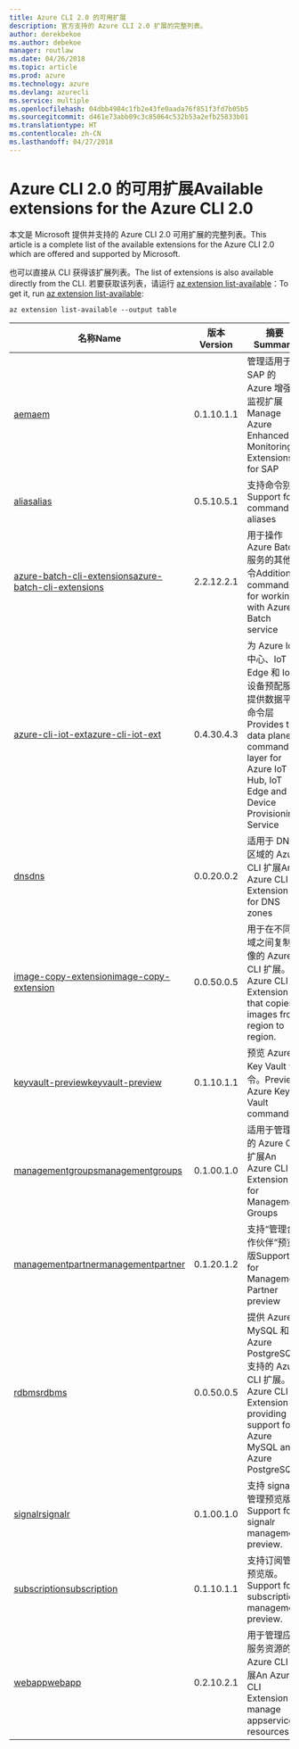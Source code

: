 ```yaml
---
title: Azure CLI 2.0 的可用扩展
description: 官方支持的 Azure CLI 2.0 扩展的完整列表。
author: derekbekoe
ms.author: debekoe
manager: routlaw
ms.date: 04/26/2018
ms.topic: article
ms.prod: azure
ms.technology: azure
ms.devlang: azurecli
ms.service: multiple
ms.openlocfilehash: 04dbb4984c1fb2e43fe0aada76f851f3fd7b05b5
ms.sourcegitcommit: d461e73abb09c3c85064c532b53a2efb25833b01
ms.translationtype: HT
ms.contentlocale: zh-CN
ms.lasthandoff: 04/27/2018
---
```

# <a name="available-extensions-for-the-azure-cli-20"></a><span data-ttu-id="9da0b-103">Azure CLI 2.0 的可用扩展</span><span class="sxs-lookup"><span data-stu-id="9da0b-103">Available extensions for the Azure CLI 2.0</span></span>

<span data-ttu-id="9da0b-104">本文是 Microsoft 提供并支持的 Azure CLI 2.0 可用扩展的完整列表。</span><span class="sxs-lookup"><span data-stu-id="9da0b-104">This article is a complete list of the available extensions for the Azure CLI 2.0 which are offered and supported by Microsoft.</span></span>

<span data-ttu-id="9da0b-105">也可以直接从 CLI 获得该扩展列表。</span><span class="sxs-lookup"><span data-stu-id="9da0b-105">The list of extensions is also available directly from the CLI.</span></span> <span data-ttu-id="9da0b-106">若要获取该列表，请运行 [az extension list-available](/cli/azure/extension?view=azure-cli-latest#az-extension-list-available)：</span><span class="sxs-lookup"><span data-stu-id="9da0b-106">To get it, run [az extension list-available](/cli/azure/extension?view=azure-cli-latest#az-extension-list-available):</span></span>

```azurecli
az extension list-available --output table
```

| <span data-ttu-id="9da0b-107">名称</span><span class="sxs-lookup"><span data-stu-id="9da0b-107">Name</span></span> | <span data-ttu-id="9da0b-108">版本</span><span class="sxs-lookup"><span data-stu-id="9da0b-108">Version</span></span> | <span data-ttu-id="9da0b-109">摘要</span><span class="sxs-lookup"><span data-stu-id="9da0b-109">Summary</span></span> | <span data-ttu-id="9da0b-110">预览</span><span class="sxs-lookup"><span data-stu-id="9da0b-110">Preview</span></span> |
|------|---------|---------|---------|
| [<span data-ttu-id="9da0b-111">aem</span><span class="sxs-lookup"><span data-stu-id="9da0b-111">aem</span></span>](https://github.com/Azure/azure-cli-extensions) | <span data-ttu-id="9da0b-112">0.1.1</span><span class="sxs-lookup"><span data-stu-id="9da0b-112">0.1.1</span></span> | <span data-ttu-id="9da0b-113">管理适用于 SAP 的 Azure 增强型监视扩展</span><span class="sxs-lookup"><span data-stu-id="9da0b-113">Manage Azure Enhanced Monitoring Extensions for SAP</span></span> |  |
| [<span data-ttu-id="9da0b-114">alias</span><span class="sxs-lookup"><span data-stu-id="9da0b-114">alias</span></span>](https://github.com/Azure/azure-cli-extensions) | <span data-ttu-id="9da0b-115">0.5.1</span><span class="sxs-lookup"><span data-stu-id="9da0b-115">0.5.1</span></span> | <span data-ttu-id="9da0b-116">支持命令别名</span><span class="sxs-lookup"><span data-stu-id="9da0b-116">Support for command aliases</span></span> | <span data-ttu-id="9da0b-117">是</span><span class="sxs-lookup"><span data-stu-id="9da0b-117">Yes</span></span> |
| [<span data-ttu-id="9da0b-118">azure-batch-cli-extensions</span><span class="sxs-lookup"><span data-stu-id="9da0b-118">azure-batch-cli-extensions</span></span>](https://github.com/Azure/azure-batch-cli-extensions) | <span data-ttu-id="9da0b-119">2.2.1</span><span class="sxs-lookup"><span data-stu-id="9da0b-119">2.2.1</span></span> | <span data-ttu-id="9da0b-120">用于操作 Azure Batch 服务的其他命令</span><span class="sxs-lookup"><span data-stu-id="9da0b-120">Additional commands for working with Azure Batch service</span></span> |  |
| [<span data-ttu-id="9da0b-121">azure-cli-iot-ext</span><span class="sxs-lookup"><span data-stu-id="9da0b-121">azure-cli-iot-ext</span></span>](https://github.com/azure/azure-iot-cli-extension) | <span data-ttu-id="9da0b-122">0.4.3</span><span class="sxs-lookup"><span data-stu-id="9da0b-122">0.4.3</span></span> | <span data-ttu-id="9da0b-123">为 Azure IoT 中心、IoT Edge 和 IoT 设备预配服务提供数据平面命令层</span><span class="sxs-lookup"><span data-stu-id="9da0b-123">Provides the data plane command layer for Azure IoT Hub, IoT Edge and IoT Device Provisioning Service</span></span> |  |
| [<span data-ttu-id="9da0b-124">dns</span><span class="sxs-lookup"><span data-stu-id="9da0b-124">dns</span></span>](https://github.com/Azure/azure-cli-extensions) | <span data-ttu-id="9da0b-125">0.0.2</span><span class="sxs-lookup"><span data-stu-id="9da0b-125">0.0.2</span></span> | <span data-ttu-id="9da0b-126">适用于 DNS 区域的 Azure CLI 扩展</span><span class="sxs-lookup"><span data-stu-id="9da0b-126">An Azure CLI Extension for DNS zones</span></span> |  |
| [<span data-ttu-id="9da0b-127">image-copy-extension</span><span class="sxs-lookup"><span data-stu-id="9da0b-127">image-copy-extension</span></span>](https://github.com/Azure/azure-cli-extensions) | <span data-ttu-id="9da0b-128">0.0.5</span><span class="sxs-lookup"><span data-stu-id="9da0b-128">0.0.5</span></span> | <span data-ttu-id="9da0b-129">用于在不同区域之间复制映像的 Azure CLI 扩展。</span><span class="sxs-lookup"><span data-stu-id="9da0b-129">An Azure CLI Extension that copies images from region to region.</span></span> |  |
| [<span data-ttu-id="9da0b-130">keyvault-preview</span><span class="sxs-lookup"><span data-stu-id="9da0b-130">keyvault-preview</span></span>](https://github.com/Azure/azure-keyvault-cli-extension) | <span data-ttu-id="9da0b-131">0.1.1</span><span class="sxs-lookup"><span data-stu-id="9da0b-131">0.1.1</span></span> | <span data-ttu-id="9da0b-132">预览 Azure Key Vault 命令。</span><span class="sxs-lookup"><span data-stu-id="9da0b-132">Preview Azure Key Vault commands.</span></span> | <span data-ttu-id="9da0b-133">是</span><span class="sxs-lookup"><span data-stu-id="9da0b-133">Yes</span></span> |
| [<span data-ttu-id="9da0b-134">managementgroups</span><span class="sxs-lookup"><span data-stu-id="9da0b-134">managementgroups</span></span>](https://github.com/Azure/azure-cli-extensions) | <span data-ttu-id="9da0b-135">0.1.0</span><span class="sxs-lookup"><span data-stu-id="9da0b-135">0.1.0</span></span> | <span data-ttu-id="9da0b-136">适用于管理组的 Azure CLI 扩展</span><span class="sxs-lookup"><span data-stu-id="9da0b-136">An Azure CLI Extension for Management Groups</span></span> |  |
| [<span data-ttu-id="9da0b-137">managementpartner</span><span class="sxs-lookup"><span data-stu-id="9da0b-137">managementpartner</span></span>](https://github.com/Azure/azure-cli-extensions) | <span data-ttu-id="9da0b-138">0.1.2</span><span class="sxs-lookup"><span data-stu-id="9da0b-138">0.1.2</span></span> | <span data-ttu-id="9da0b-139">支持“管理合作伙伴”预览版</span><span class="sxs-lookup"><span data-stu-id="9da0b-139">Support for Management Partner preview</span></span> |  |
| [<span data-ttu-id="9da0b-140">rdbms</span><span class="sxs-lookup"><span data-stu-id="9da0b-140">rdbms</span></span>](https://github.com/Azure/azure-cli-extensions) | <span data-ttu-id="9da0b-141">0.0.5</span><span class="sxs-lookup"><span data-stu-id="9da0b-141">0.0.5</span></span> | <span data-ttu-id="9da0b-142">提供 Azure MySQL 和 Azure PostgreSQL 支持的 Azure CLI 扩展。</span><span class="sxs-lookup"><span data-stu-id="9da0b-142">An Azure CLI Extension providing support for Azure MySQL and Azure PostgreSQL.</span></span> |  |
| [<span data-ttu-id="9da0b-143">signalr</span><span class="sxs-lookup"><span data-stu-id="9da0b-143">signalr</span></span>](https://github.com/Azure/azure-cli-extensions) | <span data-ttu-id="9da0b-144">0.1.0</span><span class="sxs-lookup"><span data-stu-id="9da0b-144">0.1.0</span></span> | <span data-ttu-id="9da0b-145">支持 signalr 管理预览版。</span><span class="sxs-lookup"><span data-stu-id="9da0b-145">Support for signalr management preview.</span></span> | <span data-ttu-id="9da0b-146">是</span><span class="sxs-lookup"><span data-stu-id="9da0b-146">Yes</span></span> |
| [<span data-ttu-id="9da0b-147">subscription</span><span class="sxs-lookup"><span data-stu-id="9da0b-147">subscription</span></span>](https://github.com/Azure/azure-cli-extensions) | <span data-ttu-id="9da0b-148">0.1.1</span><span class="sxs-lookup"><span data-stu-id="9da0b-148">0.1.1</span></span> | <span data-ttu-id="9da0b-149">支持订阅管理预览版。</span><span class="sxs-lookup"><span data-stu-id="9da0b-149">Support for subscription management preview.</span></span> |  |
| [<span data-ttu-id="9da0b-150">webapp</span><span class="sxs-lookup"><span data-stu-id="9da0b-150">webapp</span></span>](https://github.com/Azure/azure-cli-extensions) | <span data-ttu-id="9da0b-151">0.2.1</span><span class="sxs-lookup"><span data-stu-id="9da0b-151">0.2.1</span></span> | <span data-ttu-id="9da0b-152">用于管理应用服务资源的 Azure CLI 扩展</span><span class="sxs-lookup"><span data-stu-id="9da0b-152">An Azure CLI Extension to manage appservice resources</span></span> | <span data-ttu-id="9da0b-153">是</span><span class="sxs-lookup"><span data-stu-id="9da0b-153">Yes</span></span> |
